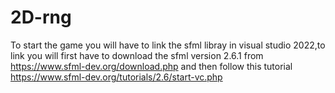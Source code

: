 # 2D-rng
To start the game you will have to link the sfml libray in visual studio 2022,to link you will first have to download the 
sfml version 2.6.1 from https://www.sfml-dev.org/download.php and then follow this tutorial https://www.sfml-dev.org/tutorials/2.6/start-vc.php
